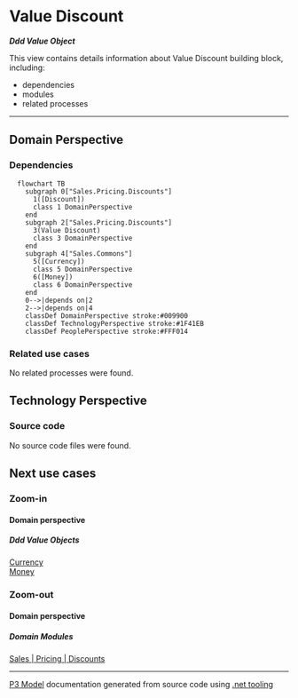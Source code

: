 ﻿
# Value Discount

***Ddd Value Object***  

This view contains details information about Value Discount building block, including:
- dependencies
- modules
- related processes  

---



## Domain Perspective


### Dependencies

```mermaid
  flowchart TB
    subgraph 0["Sales.Pricing.Discounts"]
      1([Discount])
      class 1 DomainPerspective
    end
    subgraph 2["Sales.Pricing.Discounts"]
      3(Value Discount)
      class 3 DomainPerspective
    end
    subgraph 4["Sales.Commons"]
      5([Currency])
      class 5 DomainPerspective
      6([Money])
      class 6 DomainPerspective
    end
    0-->|depends on|2
    2-->|depends on|4
    classDef DomainPerspective stroke:#009900
    classDef TechnologyPerspective stroke:#1F41EB
    classDef PeoplePerspective stroke:#FFF014
```

### Related use cases

No related processes were found.  

## Technology Perspective


### Source code

No source code files were found.  

## Next use cases


### Zoom-in


#### Domain perspective


##### Ddd Value Objects

[Currency](../../Commons/Currency.md)  
[Money](../../Commons/Money.md)  

### Zoom-out


#### Domain perspective


##### Domain Modules

[Sales | Pricing | Discounts](Discounts-module.md)  

---

[P3 Model](https://github.com/P3-model/P3-model) documentation generated from source code using [.net tooling](https://github.com/P3-model/P3-model-dotnet)